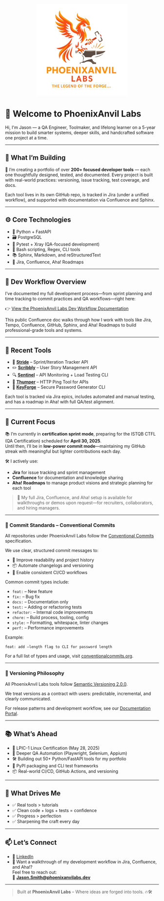 <p align="center">
  <img src="PhoenixAnvilLabsLogo.png" alt="PhoenixAnvil Labs Logo" width="300">
</p>

# 👋 Welcome to PhoenixAnvil Labs

Hi, I'm Jason — a QA Engineer, Toolmaker, and lifelong learner on a 5-year mission to build smarter systems, deeper skills, and handcrafted software one project at a time.

---

## 🧪 What I’m Building

🎯 I’m creating a portfolio of over **200+ focused developer tools** — each one thoughtfully designed, tested, and documented. Every project is built with real-world practices: versioning, issue tracking, test coverage, and docs.

Each tool lives in its own GitHub repo, is tracked in Jira (under a unified workflow), and supported with documentation via Confluence and Sphinx.

---

## ⚙️ Core Technologies

- 🐍 Python + FastAPI
- 🗃️ PostgreSQL
- 🧪 Pytest + Xray (QA-focused development)
- 🐚 Bash scripting, Regex, CLI tools
- 📚 Sphinx, Markdown, and reStructuredText
- 🧠 Jira, Confluence, Aha! Roadmaps

---

## 🔧 Dev Workflow Overview

I’ve documented my full development process—from sprint planning and time tracking to commit practices and QA workflows—right here:

👉 [View the PhoenixAnvil Labs Dev Workflow Documentation](https://jasonasmith.atlassian.net/wiki/external/ODRmNmVkMTMyYjk0NGU3ODkzYmI0ODhiZmExNTBkZDM)

This public Confluence doc walks through how I work with tools like Jira, Tempo, Confluence, GitHub, Sphinx, and Aha! Roadmaps to build professional-grade tools and systems.

---

## 🧰 Recent Tools

- 🔧 [**Stride**](https://github.com/PhoenixAnvil/stride) – Sprint/Iteration Tracker API  
- ✏️ [**Scribbly**](https://github.com/PhoenixAnvil/scribbly) – User Story Management API  
- 🔍 [**Sentinel**](https://github.com/PhoenixAnvil/sentinel) – API Monitoring + Load Testing CLI  
- 🧵 [**Thumper**](https://github.com/PhoenixAnvil/thumper) – HTTP Ping Tool for APIs  
- 🔐 [**KeyForge**](https://github.com/PhoenixAnvil/keyforge) – Secure Password Generator CLI

Each tool is tracked via Jira epics, includes automated and manual testing, and has a roadmap in Aha! with full QA/test alignment.

---

## 🎯 Current Focus

📚 I’m currently in **certification sprint mode**, preparing for the ISTQB CTFL (QA Certification) scheduled for **April 30, 2025**.  
Until then, I’ll be in **low-power commit mode**—maintaining my GitHub streak with meaningful but lighter contributions each day.

🛠️ I actively use:
- **Jira** for issue tracking and sprint management
- **Confluence** for documentation and knowledge sharing
- **Aha! Roadmaps** to manage product visions and strategic planning for each tool

> 🚀 My full Jira, Confluence, and Aha! setup is available for walkthroughs or demos upon request—for recruiters, collaborators, and hiring managers.

---

### 🧾 Commit Standards – Conventional Commits

All repositories under PhoenixAnvil Labs follow the [Conventional Commits](https://www.conventionalcommits.org/en/v1.0.0/) specification.

We use clear, structured commit messages to:
- 🧠 Improve readability and project history
- 📦 Automate changelogs and versioning
- 🔧 Enable consistent CI/CD workflows

Common commit types include:

- `feat:` – New feature  
- `fix:` – Bug fix  
- `docs:` – Documentation only  
- `test:` – Adding or refactoring tests  
- `refactor:` – Internal code improvements  
- `chore:` – Build process, tooling, config  
- `style:` – Formatting, whitespace, linter changes  
- `perf:` – Performance improvements  

Example:

```
feat: add –length flag to CLI for password length
```

For a full list of types and usage, visit [conventionalcommits.org](https://www.conventionalcommits.org/).

---

### 🔢 Versioning Philosophy

All PhoenixAnvil Labs tools follow [Semantic Versioning 2.0.0](https://semver.org/).

We treat versions as a contract with users: predictable, incremental, and clearly communicated.

For release patterns and development workflow, see our [Documentation Portal](https://jasonasmith.atlassian.net/wiki/external/ODRmNmVkMTMyYjk0NGU3ODkzYmI0ODhiZmExNTBkZDM).

---

## 📚 What’s Ahead

- 🐧 LPIC-1 Linux Certification (May 28, 2025)
- 🧪 Deeper QA Automation (Playwright, Selenium, Appium)
- 🛠️ Building out 50+ Python/FastAPI tools for my portfolio
- 🚀 PyPI packaging and CLI test frameworks
- 📦 Real-world CI/CD, GitHub Actions, and versioning

---

## 🧠 What Drives Me

- ✅ Real tools > tutorials  
- ✅ Clean code + logs + tests = confidence  
- ✅ Progress > perfection  
- ✅ Sharpening the craft every day

---

## 📫 Let’s Connect

- 🔗 [LinkedIn](https://www.linkedin.com/in/jason-alan-smith)
- 💬 Want a walkthrough of my development workflow in Jira, Confluence, and Aha!?  
  Feel free to reach out:  
  📧 **Jason.Smith@phoenixanvilabs.dev**

---

> Built at **PhoenixAnvil Labs** – Where ideas are forged into tools. 🔥🛠️
